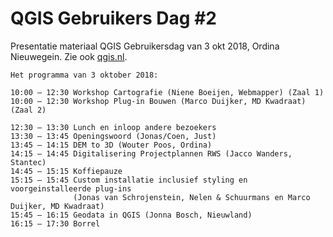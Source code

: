 # QGIS Gebruikers Dag #2
Presentatie materiaal QGIS Gebruikersdag van 3 okt 2018, Ordina Nieuwegein. Zie ook 
[qgis.nl](http://www.qgis.nl/2018/09/24/aangepaste-tijden-programma-qgis-gebruikersdag/).

```
Het programma van 3 oktober 2018:

10:00 – 12:30 Workshop Cartografie (Niene Boeijen, Webmapper) (Zaal 1)
10:00 – 12:30 Workshop Plug-in Bouwen (Marco Duijker, MD Kwadraat) (Zaal 2)

12:30 – 13:30 Lunch en inloop andere bezoekers
13:30 – 13:45 Openingswoord (Jonas/Coen, Just)
13:45 – 14:15 DEM to 3D (Wouter Poos, Ordina)
14:15 – 14:45 Digitalisering Projectplannen RWS (Jacco Wanders, Stantec)
14:45 – 15:15 Koffiepauze
15:15 – 15:45 Custom installatie inclusief styling en voorgeinstalleerde plug-ins 
              (Jonas van Schrojenstein, Nelen & Schuurmans en Marco Duijker, MD Kwadraat)
15:45 – 16:15 Geodata in QGIS (Jonna Bosch, Nieuwland)
16:15 – 17:30 Borrel
```
